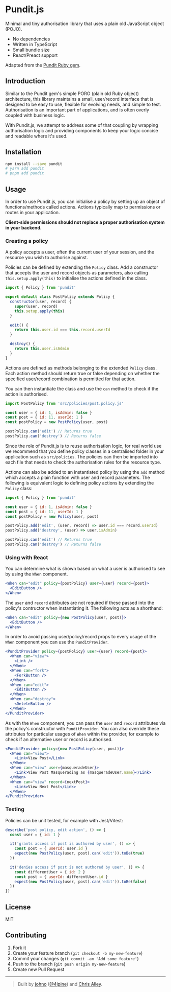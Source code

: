 # Pundit.js

Minimal and tiny authorisation library that uses a plain old JavaScript object
(POJO).

- No dependencies
- Written in TypeScript
- Small bundle size
- React/Preact support

Adapted from the [Pundit Ruby gem](https://github.com/varvet/pundit).

## Introduction

Similar to the Pundit gem's simple PORO (plain old Ruby object) architecture,
this library maintains a small, user/record interface that is designed to be
easy to use, flexible for evolving needs, and simple to test. Authorisation is
an important part of applications, and is often overly coupled with business
logic.

With Pundit.js, we attempt to address some of that coupling by wrapping
authorisation logic and providing components to keep your logic concise and
readable where it's used.

## Installation

```bash
npm install --save pundit
# yarn add pundit
# pnpm add pundit
```

## Usage

In order to use Pundit.js, you can initialise a policy by setting up an object
of functions/methods called actions. Actions typically map to permissions or
routes in your application.

**Client-side permissions should not replace a proper authorisation system in
your backend.**

### Creating a policy

A policy accepts a user, often the current user of your session, and the
resource you wish to authorise against.

Policies can be defined by extending the `Policy` class. Add a constructor that
accepts the user and record objects as parameters, also calling
`this.setup.apply(this)` to initialise the actions defined in the class.

```javascript
import { Policy } from 'pundit'

export default class PostPolicy extends Policy {
  constructor(user, record) {
    super(user, record)
    this.setup.apply(this)
  }

  edit() {
    return this.user.id === this.record.userId
  }

  destroy() {
    return this.user.isAdmin
  }
}
```

Actions are defined as methods belonging to the extended `Policy` class. Each
action method should return true or false depending on whether the specified
user/record combination is permitted for that action.

You can then instantiate the class and use the `can` method to check if the
action is authorised.

```javascript
import PostPolicy from 'src/policies/post.policy.js'

const user = { id: 1, isAdmin: false }
const post = { id: 11, userId: 1 }
const postPolicy = new PostPolicy(user, post)

postPolicy.can('edit') // Returns true
postPolicy.can('destroy') // Returns false
```

Since the role of Pundit.js is to reuse authorisation logic, for real world use
we recommend that you define policy classes in a centralised folder in
your application such as `src/policies`. The policies can then be imported
into each file that needs to check the authorisation rules for the resource
type.

Actions can also be added to an instantiated policy by using the `add` method
which accepts a plain function with user and record parameters. The following
is equivalent logic to defining policy actions by extending the `Policy` class:

```javascript
import { Policy } from 'pundit'

const user = { id: 1, isAdmin: false }
const post = { id: 11, userId: 1 }
const postPolicy = new Policy(user, post)

postPolicy.add('edit', (user, record) => user.id === record.userId)
postPolicy.add('destroy', (user) => user.isAdmin)

postPolicy.can('edit') // Returns true
postPolicy.can('destroy') // Returns false
```

### Using with React

You can determine what is shown based on what a user is authorised to see by
using the `When` component.

```jsx
<When can="edit" policy={postPolicy} user={user} record={post}>
  <EditButton />
</When>
```

The `user` and `record` attributes are not required if these passed into the
policy's contructor when instantiating it. The following acts as a shorthand:

```jsx
<When can="edit" policy={new PostPolicy(user, post)}>
  <EditButton />
</When>
```

In order to avoid passing user/policy/record props to every usage of the
`When` component you can use the `PunditProvider`.

```jsx
<PunditProvider policy={postPolicy} user={user} record={post}>
  <When can="view">
    <Link />
  </When>
  <When can="fork">
    <ForkButton />
  </When>
  <When can="edit">
    <EditButton />
  </When>
  <When can="destroy">
    <DeleteButton />
  </When>
</PunditProvider>
```

As with the `When` component, you can pass the `user` and `record` attributes
via the policy's constructor with `PunditProvider`. You can also override these
attributes for particular usages of `When` within the provider, for example to
check if an alternative user or record is authorised.

```jsx
<PunditProvider policy={new PostPolicy(user, post)}>
  <When can="view">
    <Link>View Post</Link>
  </When>
  <When can="view" user={masqueradeUser}>
    <Link>View Post Masquerading as {masqueradeUser.name}</Link>
  </When>
  <When can="view" record={nextPost}>
    <Link>View Next Post</Link>
  </When>
</PunditProvider>
```

### Testing

Policies can be unit tested, for example with Jest/Vitest:

```javascript
describe('post policy, edit action', () => {
  const user = { id: 1 }

  it('grants access if post is authored by user', () => {
    const post = { userId: user.id }
    expect(new PostPolicy(user, post).can('edit')).toBe(true)
  })

  it('denies access if post is not authored by user', () => {
    const differentUser = { id: 2 }
    const post = { userId: differentUser.id }
    expect(new PostPolicy(user, post).can('edit')).toBe(false)
  })
})
```

## License

MIT

## Contributing

1. Fork it
1. Create your feature branch (`git checkout -b my-new-feature`)
1. Commit your changes (`git commit -am 'Add some feature'`)
1. Push to the branch (`git push origin my-new-feature`)
1. Create new Pull Request

---

> Built by [johno](https://johno.com) ([@4lpine](https://twitter.com/4lpine))
> and [Chris Alley](https://github.com/chrisalley).
